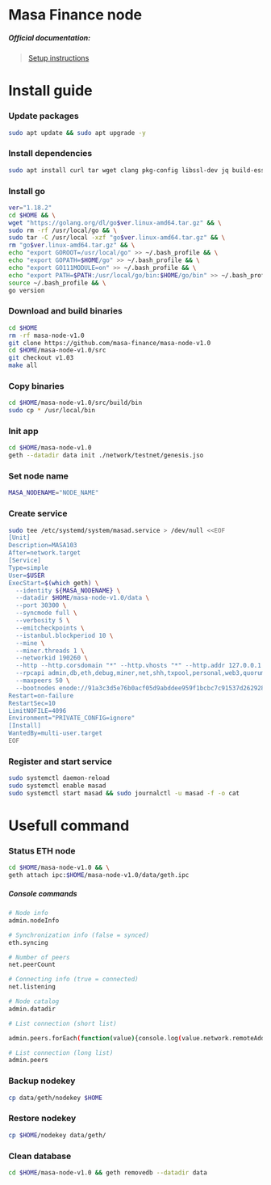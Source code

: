 Masa Finance node
=
##### Official documentation:
> [Setup instructions](https://github.com/masa-finance/masa-node-v1.0)

Install guide
=
### Update packages
```Bash
sudo apt update && sudo apt upgrade -y
```
### Install dependencies
```Bash
sudo apt install curl tar wget clang pkg-config libssl-dev jq build-essential bsdmainutils git ncdu git jq ncdu htop liblz4-tool -y
```
### Install go
```Bash
ver="1.18.2"
cd $HOME && \
wget "https://golang.org/dl/go$ver.linux-amd64.tar.gz" && \
sudo rm -rf /usr/local/go && \
sudo tar -C /usr/local -xzf "go$ver.linux-amd64.tar.gz" && \
rm "go$ver.linux-amd64.tar.gz" && \
echo "export GOROOT=/usr/local/go" >> ~/.bash_profile && \
echo "export GOPATH=$HOME/go" >> ~/.bash_profile && \
echo "export GO111MODULE=on" >> ~/.bash_profile && \
echo "export PATH=$PATH:/usr/local/go/bin:$HOME/go/bin" >> ~/.bash_profile && \
source ~/.bash_profile && \
go version
```
### Download and build binaries
```Bash
cd $HOME
rm -rf masa-node-v1.0
git clone https://github.com/masa-finance/masa-node-v1.0
cd $HOME/masa-node-v1.0/src
git checkout v1.03
make all
```
### Copy binaries
```Bash
cd $HOME/masa-node-v1.0/src/build/bin
sudo cp * /usr/local/bin
```
### Init app
```Bash
cd $HOME/masa-node-v1.0
geth --datadir data init ./network/testnet/genesis.jso
```
### Set node name
```Bash
MASA_NODENAME="NODE_NAME"
```
### Create service
```Bash
sudo tee /etc/systemd/system/masad.service > /dev/null <<EOF
[Unit]
Description=MASA103
After=network.target
[Service]
Type=simple
User=$USER
ExecStart=$(which geth) \
  --identity ${MASA_NODENAME} \
  --datadir $HOME/masa-node-v1.0/data \
  --port 30300 \
  --syncmode full \
  --verbosity 5 \
  --emitcheckpoints \
  --istanbul.blockperiod 10 \
  --mine \
  --miner.threads 1 \
  --networkid 190260 \
  --http --http.corsdomain "*" --http.vhosts "*" --http.addr 127.0.0.1 --http.port 8545 \
  --rpcapi admin,db,eth,debug,miner,net,shh,txpool,personal,web3,quorum,istanbul \
  --maxpeers 50 \
  --bootnodes enode://91a3c3d5e76b0acf05d9abddee959f1bcbc7c91537d2629288a9edd7a3df90acaa46ffba0e0e5d49a20598e0960ac458d76eb8fa92a1d64938c0a3a3d60f8be4@54.158.188.182:21000
Restart=on-failure
RestartSec=10
LimitNOFILE=4096
Environment="PRIVATE_CONFIG=ignore"
[Install]
WantedBy=multi-user.target
EOF
```
### Register and start service
```Bash
sudo systemctl daemon-reload
sudo systemctl enable masad
sudo systemctl start masad && sudo journalctl -u masad -f -o cat
```
Usefull command
=
### Status ETH node
```Bash
cd $HOME/masa-node-v1.0 && \
geth attach ipc:$HOME/masa-node-v1.0/data/geth.ipc
```
##### Console commands
```Bash
# Node info
admin.nodeInfo

# Synchronization info (false = synced)
eth.syncing

# Number of peers
net.peerCount

# Connecting info (true = connected)
net.listening

# Node catalog
admin.datadir

# List connection (short list)

admin.peers.forEach(function(value){console.log(value.network.remoteAddress+"\t"+value.name)})

# List connection (long list)
admin.peers
```
### Backup nodekey
```Bash
cp data/geth/nodekey $HOME
```
### Restore nodekey
```Bash
cp $HOME/nodekey data/geth/
```
### Clean database
```Bash
cd $HOME/masa-node-v1.0 && geth removedb --datadir data
```
